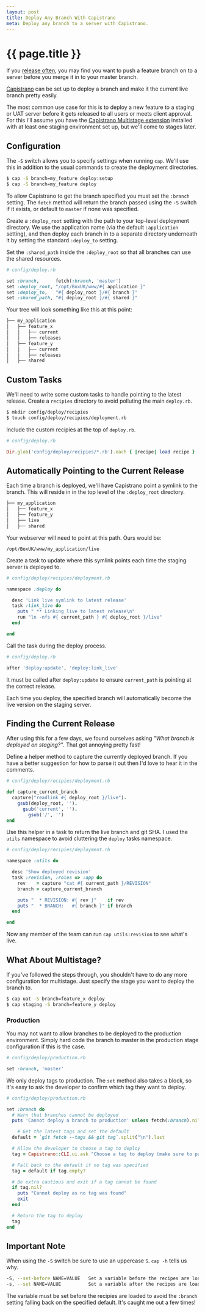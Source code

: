 ```yaml
---
layout: post
title: Deploy Any Branch With Capistrano
meta: Deploy any branch to a server with Capistrano.
---
```


# {{ page.title }}

If you [release often](http://www.boxuk.com/blog/towards-faster-releases), you may find you want to push a feature branch on to a server before you merge it in to your master branch.

[Capistrano](https://github.com/capistrano/capistrano) can be set up to deploy a branch and make it the current live branch pretty easily.

The most common use case for this is to deploy a new feature to a staging or UAT server before it gets released to all users or meets client approval. For this I'll assume you have the [Capistrano Multistage extension](https://github.com/capistrano/capistrano/wiki/2.x-Multistage-Extension) installed with at least one staging environment set up, but we'll come to stages later.

## Configuration

The `-S` switch allows you to specify settings when running `cap`. We'll use this in addition to the usual commands to create the deployment directories.

```sh
$ cap -S branch=my_feature deploy:setup
$ cap -S branch=my_feature deploy
```

To allow Capistrano to get the branch specified you must set the `:branch` setting. The `fetch` method will return the branch passed using the `-S` switch if it exists, or default to `master` if none was specified.

Create a `:deploy_root` setting with the path to your top-level deployment directory. We use the application name (via the default `:application` setting), and then deploy each branch in to a separate directory underneath it by setting the standard `:deploy_to` setting.

Set the `:shared_path` inside the `:deploy_root` so that all branches can use the shared resources.

```ruby
# config/deploy.rb

set :branch,      fetch(:branch, 'master')
set :deploy_root, "/opt/BoxUK/www/#{ application }"
set :deploy_to,   "#{ deploy_root }/#{ branch }"
set :shared_path, "#{ deploy_root }/#{ shared }"
```

Your tree will look something like this at this point:

```sh
├── my_application
│   ├── feature_x
│   │   ├── current
│   │   ├── releases
│   ├── feature_y
│   │   ├── current
│   │   ├── releases
│   ├── shared
```

## Custom Tasks

We'll need to write some custom tasks to handle pointing to the latest release. Create a `recipies` directory to avoid polluting the main `deploy.rb`.

```sh
$ mkdir config/deploy/recipies
$ touch config/deploy/recipies/deployment.rb
```

Include the custom recipies at the top of `deploy.rb`.

```ruby
# config/deploy.rb

Dir.glob('config/deploy/recipies/*.rb').each { |recipe| load recipe }
```

## Automatically Pointing to the Current Release

Each time a branch is deployed, we'll have Capistrano point a symlink to the branch. This will reside in in the top level of the `:deploy_root` directory.

```sh
├── my_application
│   ├── feature_x
│   ├── feature_y
│   ├── live
│   ├── shared
```

Your webserver will need to point at this path. Ours would be:

```
/opt/BoxUK/www/my_application/live
```

Create a task to update where this symlink points each time the staging server is deployed to.

```ruby
# config/deploy/recipies/deployment.rb

namespace :deploy do

  desc 'Link live symlink to latest release'
  task :link_live do
    puts " ** Linking live to latest release\n"
    run "ln -nfs #{ current_path } #{ deploy_root }/live"
  end

end
```

Call the task during the deploy process.

```ruby
# config/deploy.rb

after 'deploy:update', 'deploy:link_live'
```

It must be called after `deploy:update` to ensure `current_path` is pointing at the correct release.

Each time you deploy, the specified branch will automatically become the live version on the staging server.

## Finding the Current Release

After using this for a few days, we found ourselves asking _"What branch is deployed on staging?"_. That got annoying pretty fast!

Define a helper method to capture the currently deployed branch. If you have a better suggestion for how to parse it out then I'd love to hear it in the comments.

```ruby
# config/deploy/recipies/deployment.rb

def capture_current_branch
  capture("readlink #{ deploy_root }/live").
    gsub(deploy_root, '').
      gsub('current', '').
        gsub('/', '')
end
```

Use this helper in a task to return the live branch and git SHA. I used the `utils` namespace to avoid cluttering the `deploy` tasks namespace.

```ruby
# config/deploy/recipies/deployment.rb

namespace :utils do

  desc 'Show deployed revision'
  task :revision, :roles => :app do
    rev    = capture "cat #{ current_path }/REVISION"
    branch = capture_current_branch

    puts "  * REVISION: #{ rev }"    if rev
    puts "  * BRANCH:   #{ branch }" if branch
  end

end
```

Now any member of the team can run `cap utils:revision` to see what's live.

## What About Multistage?

If you've followed the steps through, you shouldn't have to do any more configuration for multistage. Just specify the stage you want to deploy the branch to.

```sh
$ cap uat -S branch=feature_x deploy
$ cap staging -S branch=feature_y deploy
```

### Production

You may not want to allow branches to be deployed to the production environment. Simply hard code the branch to master in the production stage configuration if this is the case.

```ruby
# config/deploy/production.rb

set :branch, 'master'
```

We only deploy tags to production. The `set` method also takes a block, so it's easy to ask the developer to confirm which tag they want to deploy.

```ruby
# config/deploy/production.rb

set :branch do
  # Warn that branches cannot be deployed
  puts 'Cannot deploy a branch to production' unless fetch(:branch).nil?

 	# Get the latest tags and set the default
  default = `git fetch --tags && git tag`.split("\n").last

  # Allow the developer to choose a tag to deploy
  tag = Capistrano::CLI.ui.ask "Choose a tag to deploy (make sure to push the tag first): [Default: #{ default }] "

  # Fall back to the default if no tag was specified
  tag = default if tag.empty?

  # Be extra cautious and exit if a tag cannot be found
  if tag.nil?
    puts "Cannot deploy as no tag was found"
    exit
  end

  # Return the tag to deploy
  tag
end
```

## Important Note

When using the `-S` switch be sure to use an uppercase `S`. `cap -h` tells us why.

```sh
-S, --set-before NAME=VALUE   Set a variable before the recipes are loaded.
-s, --set NAME=VALUE          Set a variable after the recipes are loaded.
```
The variable must be set before the recipies are loaded to avoid the `:branch` setting falling back on the specified default. It's caught me out a few times!
